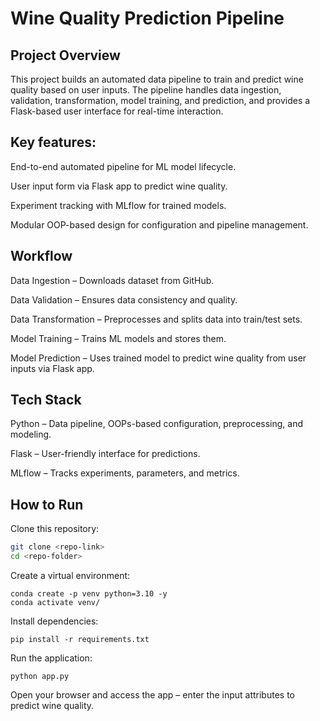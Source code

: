 # Wine Quality Prediction Pipeline

## Project Overview

This project builds an automated data pipeline to train and predict wine quality based on user inputs. The pipeline handles data ingestion, validation, transformation, model training, and prediction, and provides a Flask-based user interface for real-time interaction.

## Key features:

End-to-end automated pipeline for ML model lifecycle.

User input form via Flask app to predict wine quality.

Experiment tracking with MLflow for trained models.

Modular OOP-based design for configuration and pipeline management.

## Workflow

Data Ingestion – Downloads dataset from GitHub.

Data Validation – Ensures data consistency and quality.

Data Transformation – Preprocesses and splits data into train/test sets.

Model Training – Trains ML models and stores them.

Model Prediction – Uses trained model to predict wine quality from user inputs via Flask app.

## Tech Stack

Python – Data pipeline, OOPs-based configuration, preprocessing, and modeling.

Flask – User-friendly interface for predictions.

MLflow – Tracks experiments, parameters, and metrics.

## How to Run

Clone this repository:

```bash
git clone <repo-link>
cd <repo-folder>
```
Create a virtual environment:
```
conda create -p venv python=3.10 -y
conda activate venv/
```
Install dependencies:
```
pip install -r requirements.txt
```
Run the application:
```
python app.py
```

Open your browser and access the app – enter the input attributes to predict wine quality.